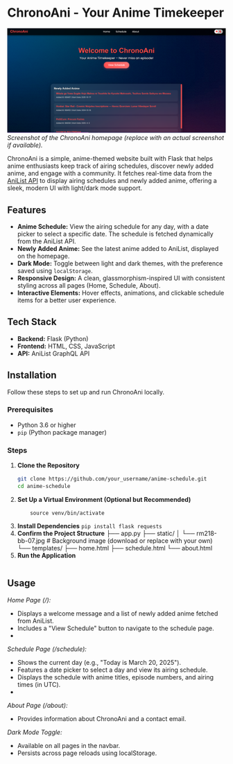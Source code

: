 # ChronoAni - Your Anime Timekeeper

![ChronoAni Screenshot](https://github.com/vv4569/anime-schedule/blob/main/Screenshot%202025-03-21%20162242.png?raw=true)  
*Screenshot of the ChronoAni homepage (replace with an actual screenshot if available).*

ChronoAni is a simple, anime-themed website built with Flask that helps anime enthusiasts keep track of airing schedules, discover newly added anime, and engage with a community. It fetches real-time data from the [AniList API](https://anilist.gitbook.io/anilist-apiv2-docs/) to display airing schedules and newly added anime, offering a sleek, modern UI with light/dark mode support.

## Features

- **Anime Schedule:** View the airing schedule for any day, with a date picker to select a specific date. The schedule is fetched dynamically from the AniList API.
- **Newly Added Anime:** See the latest anime added to AniList, displayed on the homepage.
- **Dark Mode:** Toggle between light and dark themes, with the preference saved using `localStorage`.
- **Responsive Design:** A clean, glassmorphism-inspired UI with consistent styling across all pages (Home, Schedule, About).
- **Interactive Elements:** Hover effects, animations, and clickable schedule items for a better user experience.

## Tech Stack

- **Backend:** Flask (Python)
- **Frontend:** HTML, CSS, JavaScript
- **API:** AniList GraphQL API

## Installation

Follow these steps to set up and run ChronoAni locally.

### Prerequisites

- Python 3.6 or higher
- `pip` (Python package manager)

### Steps

1. **Clone the Repository**
   ```bash
   git clone https://github.com/your_username/anime-schedule.git
   cd anime-schedule
2. **Set Up a Virtual Environment (Optional but Recommended)**
   ``` python3 -m venv venv
       source venv/bin/activate
3. **Install Dependencies**
    ``` pip install flask requests ```
4. **Confirm the Project Structure**
├── app.py
├── static/
│   └── rm218-bb-07.jpg  # Background image (download or replace with your own)
└── templates/
    ├── home.html
    ├── schedule.html
    └── about.html
5. **Run the Application**
   ``` python3 app.py   
   
## Usage

*Home Page (/):*
- Displays a welcome message and a list of newly added anime fetched from AniList.
- Includes a "View Schedule" button to navigate to the schedule page.
- 
*Schedule Page (/schedule):*
- Shows the current day (e.g., "Today is March 20, 2025").
- Features a date picker to select a day and view its airing schedule.
- Displays the schedule with anime titles, episode numbers, and airing times (in UTC).
- 
*About Page (/about):*
- Provides information about ChronoAni and a contact email.
  
*Dark Mode Toggle:*
- Available on all pages in the navbar.
- Persists across page reloads using localStorage.
